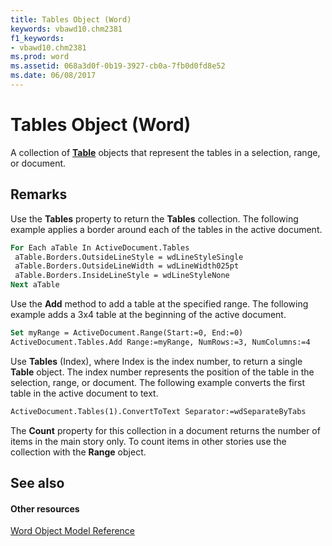 ```yaml
---
title: Tables Object (Word)
keywords: vbawd10.chm2381
f1_keywords:
- vbawd10.chm2381
ms.prod: word
ms.assetid: 068a3d0f-0b19-3927-cb0a-7fb0d0fd8e52
ms.date: 06/08/2017
---
```



# Tables Object (Word)

A collection of  **[Table](Word.Table.md)** objects that represent the tables in a selection, range, or document.


## Remarks

Use the  **Tables** property to return the **Tables** collection. The following example applies a border around each of the tables in the active document.


```vb
For Each aTable In ActiveDocument.Tables 
 aTable.Borders.OutsideLineStyle = wdLineStyleSingle 
 aTable.Borders.OutsideLineWidth = wdLineWidth025pt 
 aTable.Borders.InsideLineStyle = wdLineStyleNone 
Next aTable
```

Use the  **Add** method to add a table at the specified range. The following example adds a 3x4 table at the beginning of the active document.




```vb
Set myRange = ActiveDocument.Range(Start:=0, End:=0) 
ActiveDocument.Tables.Add Range:=myRange, NumRows:=3, NumColumns:=4
```

Use  **Tables** (Index), where Index is the index number, to return a single **Table** object. The index number represents the position of the table in the selection, range, or document. The following example converts the first table in the active document to text.




```vb
ActiveDocument.Tables(1).ConvertToText Separator:=wdSeparateByTabs
```

The  **Count** property for this collection in a document returns the number of items in the main story only. To count items in other stories use the collection with the **Range** object.


## See also


#### Other resources


[Word Object Model Reference](http://msdn.microsoft.com/library/be452561-b436-bb9b-6f94-3faa9a74a6fd%28Office.15%29.aspx)


